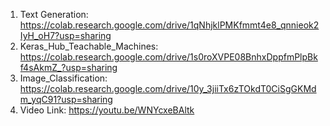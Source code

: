 1) Text Generation: https://colab.research.google.com/drive/1qNhjklPMKfmmt4e8_qnnieok2IyH_oH7?usp=sharing
2) Keras_Hub_Teachable_Machines: https://colab.research.google.com/drive/1s0roXVPE08BnhxDppfmPlpBkf4sAkmZ_?usp=sharing
3) Image_Classification: https://colab.research.google.com/drive/10y_3jiiTx6zTOkdT0CiSgGKMdm_yqC91?usp=sharing
4) Video Link: https://youtu.be/WNYcxeBAltk
